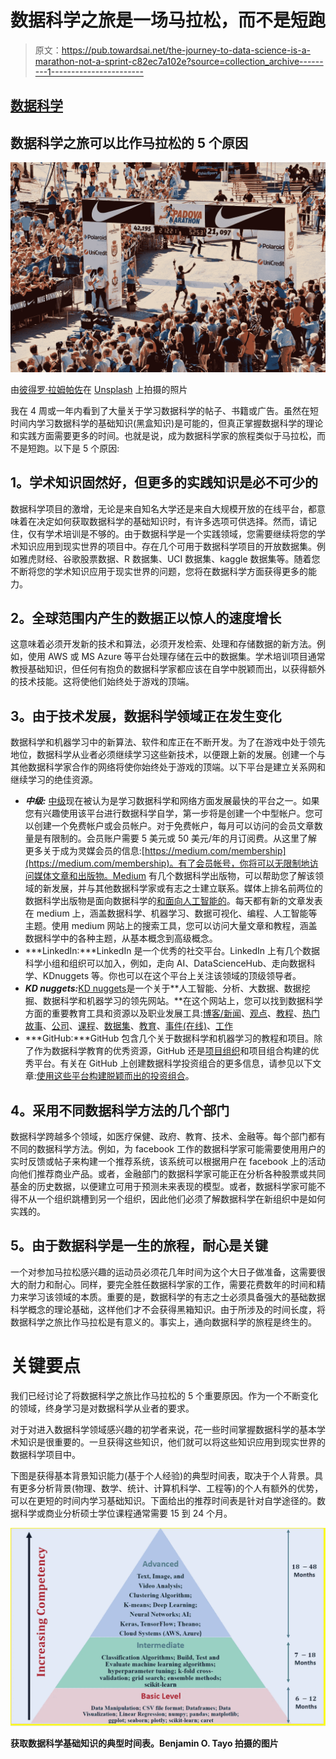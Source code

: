 # 数据科学之旅是一场马拉松，而不是短跑

> 原文：<https://pub.towardsai.net/the-journey-to-data-science-is-a-marathon-not-a-sprint-c82ec7a102e?source=collection_archive---------1----------------------->

## [数据科学](https://towardsai.net/p/category/data-science)

## 数据科学之旅可以比作马拉松的 5 个原因

![](img/d7379b1a2411e465efe4d840c67fdd60.png)

由[彼得罗·拉姆帕佐](https://unsplash.com/@peterampazzo?utm_source=medium&utm_medium=referral)在 [Unsplash](https://unsplash.com?utm_source=medium&utm_medium=referral) 上拍摄的照片

我在 4 周或一年内看到了大量关于学习数据科学的帖子、书籍或广告。虽然在短时间内学习数据科学的基础知识(黑盒知识)是可能的，但真正掌握数据科学的理论和实践方面需要更多的时间。也就是说，成为数据科学家的旅程类似于马拉松，而不是短跑。以下是 5 个原因:

## **1。学术知识固然好，但更多的实践知识是必不可少的**

数据科学项目的激增，无论是来自知名大学还是来自大规模开放的在线平台，都意味着在决定如何获取数据科学的基础知识时，有许多选项可供选择。然而，请记住，仅有学术培训是不够的。由于数据科学是一个实践领域，您需要继续将您的学术知识应用到现实世界的项目中。存在几个可用于数据科学项目的开放数据集。例如雅虎财经、谷歌股票数据、R 数据集、UCI 数据集、kaggle 数据集等。随着您不断将您的学术知识应用于现实世界的问题，您将在数据科学方面获得更多的能力。

## **2。全球范围内产生的数据正以惊人的速度增长**

这意味着必须开发新的技术和算法，必须开发检索、处理和存储数据的新方法。例如，使用 AWS 或 MS Azure 等平台处理存储在云中的数据集。学术培训项目通常教授基础知识，但任何有抱负的数据科学家都应该在自学中脱颖而出，以获得额外的技术技能。这将使他们始终处于游戏的顶端。

## **3。由于技术发展，数据科学领域正在发生变化**

数据科学和机器学习中的新算法、软件和库正在不断开发。为了在游戏中处于领先地位，数据科学从业者必须继续学习这些新技术，以便跟上新的发展。创建一个与其他数据科学家合作的网络将使你始终处于游戏的顶端。以下平台是建立关系网和继续学习的绝佳资源。

*   ***中级:*** [中级](https://medium.com/)现在被认为是学习数据科学和网络方面发展最快的平台之一。如果您有兴趣使用该平台进行数据科学自学，第一步将是创建一个中型帐户。您可以创建一个免费帐户或会员帐户。对于免费帐户，每月可以访问的会员文章数量是有限制的。会员账户需要 5 美元或 50 美元/年的月订阅费。从这里了解更多关于成为灵媒会员的信息:[https://medium.com/membership](https://medium.com/membership)。有了会员帐号，你将可以无限制地访问媒体文章和出版物。Medium 有几个数据科学出版物，可以帮助您了解该领域的新发展，并与其他数据科学家或有志之士建立联系。媒体上排名前两位的数据科学出版物是面向数据科学的[和面向人工智能的](https://towardsdatascience.com/)。每天都有新的文章发表在 medium 上，涵盖数据科学、机器学习、数据可视化、编程、人工智能等主题。使用 medium 网站上的搜索工具，您可以访问大量文章和教程，涵盖数据科学中的各种主题，从基本概念到高级概念。
*   ***LinkedIn:***LinkedIn 是一个优秀的社交平台。LinkedIn 上有几个数据科学小组和组织可以加入，例如，走向 AI、DataScienceHub、走向数据科学、KDnuggets 等。你也可以在这个平台上关注该领域的顶级领导者。
*   ***KD nuggets:***[KD nuggets](https://www.kdnuggets.com/)是一个关于**人工智能、分析、大数据、数据挖掘、数据科学和机器学习的领先网站。**在这个网站上，您可以找到数据科学方面的重要教育工具和资源以及职业发展工具:[博客/新闻](https://www.kdnuggets.com/news/index.html)、[观点](https://www.kdnuggets.com/opinions/index.html)、[教程](https://www.kdnuggets.com/tutorials/index.html)、[热门故事](https://www.kdnuggets.com/news/top-stories.html)、[公司](https://www.kdnuggets.com/companies/index.html)、[课程](https://www.kdnuggets.com/courses/index.html)、[数据集](https://www.kdnuggets.com/datasets/index.html)、[教育](https://www.kdnuggets.com/education/index.html)、[事件(在线)](https://www.kdnuggets.com/meetings/index.html)、[工作](https://www.kdnuggets.com/jobs/index.html)
*   ***GitHub:***GitHub 包含几个关于数据科学和机器学习的教程和项目。除了作为数据科学教育的优秀资源，GitHub 还是[项目组织](https://towardsdatascience.com/how-to-organize-your-data-science-project-dd6599cf000a)和项目组合构建的优秀平台。有关在 GitHub 上创建数据科学投资组合的更多信息，请参见以下文章:[使用这些平台构建脱颖而出的投资组合](https://www.kdnuggets.com/2021/01/build-data-science-portfolio.html)。

## **4。采用不同数据科学方法的几个部门**

数据科学跨越多个领域，如医疗保健、政府、教育、技术、金融等。每个部门都有不同的数据科学方法。例如，为 facebook 工作的数据科学家可能需要使用用户的实时反馈或帖子来构建一个推荐系统，该系统可以根据用户在 facebook 上的活动向他们推荐商业产品。或者，金融部门的数据科学家可能正在分析各种股票或共同基金的历史数据，以便建立可用于预测未来表现的模型。或者，数据科学家可能不得不从一个组织跳槽到另一个组织，因此他们必须了解数据科学在新组织中是如何实践的。

## **5。由于数据科学是一生的旅程，耐心是关键**

一个对参加马拉松感兴趣的运动员必须花几年时间为这个大日子做准备，这需要很大的耐力和耐心。同样，要完全胜任数据科学家的工作，需要花费数年的时间和精力来学习该领域的本质。重要的是，数据科学的有志之士必须具备强大的基础数据科学概念的理论基础，这样他们才不会获得黑箱知识。由于所涉及的时间长度，将数据科学之旅比作马拉松是有意义的。事实上，通向数据科学的旅程是终生的。

# 关键要点

我们已经讨论了将数据科学之旅比作马拉松的 5 个重要原因。作为一个不断变化的领域，终身学习是对数据科学从业者的要求。

对于对进入数据科学领域感兴趣的初学者来说，花一些时间掌握数据科学的基本学术知识是很重要的。一旦获得这些知识，他们就可以将这些知识应用到现实世界的数据科学项目中。

下图是获得基本背景知识能力(基于个人经验)的典型时间表，取决于个人背景。具有更多分析背景(物理、数学、统计、计算机科学、工程等)的个人有额外的优势，可以在更短的时间内学习基础知识。下面给出的推荐时间表是针对自学途径的。数据科学或商业分析硕士学位课程通常需要 15 到 24 个月。

![](img/4460d895e634bb0bc7687b519af7447c.png)

**获取数据科学基础知识的典型时间表。Benjamin O. Tayo 拍摄的图片**